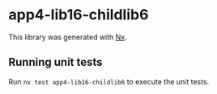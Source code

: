 # app4-lib16-childlib6

This library was generated with [Nx](https://nx.dev).

## Running unit tests

Run `nx test app4-lib16-childlib6` to execute the unit tests.
